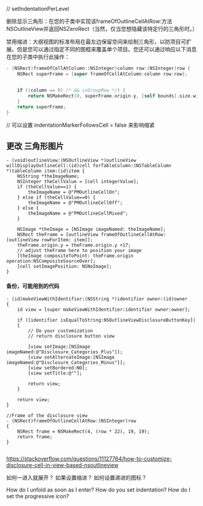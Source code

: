 // setIndentationPerLevel 



删除显示三角形：在您的子类中实现该frameOfOutlineCellAtRow:方法NSOutlineView并返回NSZeroRect（当然，仅当您想隐藏该特定行的三角形时。）

禁用缩进：大纲视图的标准布局在最左边保留空间来绘制三角形，以防项目可扩展。但是您可以通过指定不同的图框来覆盖单个项目。您还可以通过响应以下消息在您的子类中执行此操作：


```SWIFT
- (NSRect)frameOfCellAtColumn:(NSInteger)column row:(NSInteger)row {
    NSRect superFrame = [super frameOfCellAtColumn:column row:row];


    if ((column == 0) /* && isGroupRow */) {
        return NSMakeRect(0, superFrame.origin.y, [self bounds].size.width, superFrame.size.height);
    }
    return superFrame;
}

```

// 可以设置 indentationMarkerFollowsCell = false 来影响缩紧





## 更改 三角形图片 

```
- (void)outlineView:(NSOutlineView *)outlineView willDisplayOutlineCell:(id)cell forTableColumn:(NSTableColumn *)tableColumn item:(id)item {
    NSString *theImageName;
    NSInteger theCellValue = [cell integerValue];
    if (theCellValue==1) {
        theImageName = @"PMOutlineCellOn";
    } else if (theCellValue==0) {
        theImageName = @"PMOutlineCellOff";
    } else {
        theImageName = @"PMOutlineCellMixed";
    }

    NSImage *theImage = [NSImage imageNamed: theImageName];
    NSRect theFrame = [outlineView frameOfOutlineCellAtRow:[outlineView rowForItem: item]];
    theFrame.origin.y = theFrame.origin.y +17;
    // adjust theFrame here to position your image
    [theImage compositeToPoint: theFrame.origin operation:NSCompositeSourceOver];
    [cell setImagePosition: NSNoImage];
}

```


#### 备份，可能用到的代码 

```
- (id)makeViewWithIdentifier:(NSString *)identifier owner:(id)owner
{
    id view = [super makeViewWithIdentifier:identifier owner:owner];

    if ([identifier isEqualToString:NSOutlineViewDisclosureButtonKey])
    {
        // Do your customization
        // return disclosure button view

        [view setImage:[NSImage imageNamed:@"Disclosure_Categories_Plus"]];
        [view setAlternateImage:[NSImage imageNamed:@"Disclosure_Categories_Minus"]];
        [view setBordered:NO];
        [view setTitle:@""];

        return view;
    }

    return view;
}

//Frame of the disclosure view
- (NSRect)frameOfOutlineCellAtRow:(NSInteger)row
{
    NSRect frame = NSMakeRect(4, (row * 22), 19, 19);
    return frame;
}


```



https://stackoverflow.com/questions/11127764/how-to-customize-disclosure-cell-in-view-based-nsoutlineview




如何一进入就展开？
如果设置缩进？
如何设置递进的图标？



How do I unfold as soon as I enter?
How do you set indentation?
How do I set the progressive icon?
